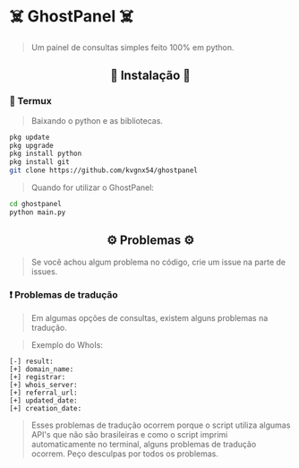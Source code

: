 # ☠️ GhostPanel ☠️
> Um painel de consultas simples feito 100% em python.

<h2 align="center">🔰 Instalação 🔰</h2>
<h3>📱 Termux</h3>

> Baixando o python e as bibliotecas.
```bash
pkg update
pkg upgrade
pkg install python
pkg install git
git clone https://github.com/kvgnx54/ghostpanel
```
> Quando for utilizar o GhostPanel:
```bash
cd ghostpanel
python main.py
```

<h2 align="center">⚙️ Problemas ⚙️</h2>

> Se você achou algum problema no código, crie um issue na parte de issues.

<h3>❗ Problemas de tradução</h3>

> Em algumas opções de consultas, existem alguns problemas na tradução.

> Exemplo do WhoIs:

```
[-] result:
[+] domain_name: 
[+] registrar: 
[+] whois_server: 
[+] referral_url: 
[+] updated_date: 
[+] creation_date: 
```
> Esses problemas de tradução ocorrem porque o script utiliza algumas API's que não são brasileiras e como o script imprimi automaticamente no terminal, alguns problemas de tradução ocorrem. Peço desculpas por todos os problemas. 
